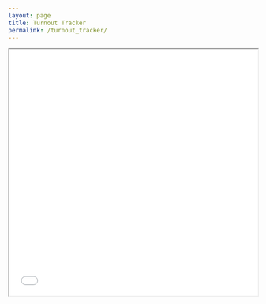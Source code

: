 ```yaml
---
layout: page
title: Turnout Tracker
permalink: /turnout_tracker/
---
```



<iframe src="/assets/files/turnout_tracker_philadelphia-6.html" width="100%" height="500px"></iframe>